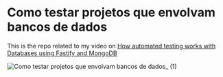 # Como testar projetos que envolvam bancos de dados

This is the repo related to my video on [How automated testing works with Databases using Fastify and MongoDB](https://youtu.be/x2C-n5ybyqQ)

![Como testar projetos que envolvam bancos de dados_ (1)](https://github.com/ErickWendel/how-tests-e2e-work-with-dbs/assets/8060102/4601200f-48e9-4be4-ba0d-04e9c6d7cb46)
